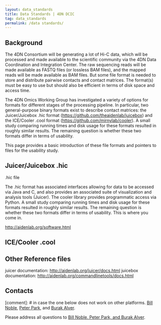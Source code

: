 ```yaml
---
layout: data_standards
title: Data Standards | 4DN DCIC
tag: data_standards
permalink: /data standards/
---
```

## Background

The 4DN Consortium will be generating a lot of Hi-C data, which will be processed and made available to the scientific community via the 4DN Data Coordination and Integration Center. The raw sequencing reads will be made available as FASTQ files (or lossless BAM files), and the mapped reads will be made available as BAM files. But some file format is needed to store and distribute pairwise contacts and contact matrices. The format(s) must be easy to use but should also be efficient in terms of disk space and access time.

The 4DN Omics Working Group has investigated a variety of options for formats for different stages of the processing pipeline. In particular, two general-purpose binary formats exist to describe contact matrices: the Juicer/Juicebox .hic format (<https://github.com/theaidenlab/juicebox>) and the ICE/Cooler .cool format (<https://github.com/mirnylab/cooler>). A small study comparing running times and disk usage for these formats resulted in roughly similar results. The remaining question is whether these two formats differ in terms of usability.

This page provides a basic introduction of these file formats and pointers to files for the usability study. 

##  Juicer/Juicebox .hic  

.hic file 

The .hic format has associated interfaces allowing for data to be accessed via Java and C, and also provides an associated suite of visualization and analysis tools (Juicer). The cooler library provides programmatic access via Python. A small study comparing running times and disk usage for these formats resulted in roughly similar results. The remaining question is whether these two formats differ in terms of usability. This is where you come in.


<http://aidenlab.org/software.html>

## ICE/Cooler .cool 


## Other Reference files


juicer documentation: <http://aidenlab.org/juicer/docs.html>
juicebox documentation: <http://aidenlab.org/commandlinetools/docs.html>

## Contacts

[comment]: # in case the one below does not work on other platforms. [Bill Noble](mailto:wnoble@uw.edu), [Peter Park](mailto:peter_park@HMS.HARVARD.EDU), and [Burak Alver](mailto:burak_alver@hms.harvard.edu).

Please address all questions to [Bill Noble, Peter Park, and Burak Alver](mailto:wnoble@uw.edu,peter_park@HMS.HARVARD.EDU,burak_alver@hms.harvard.edu).


